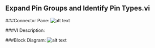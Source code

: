 ## **Expand Pin Groups and Identify Pin Types.vi**
###Connector Pane:
![alt text](/images/Instrument%20Control/TSM%20Pin%20Abstraction/Expand%20Pin%20Groups%20and%20Identify%20Pin%20Types.vic.png "Expand Pin Groups and Identify Pin Types.vi connector pane")

###VI Description:


###Block Diagram:
![alt text](/images/Instrument%20Control/TSM%20Pin%20Abstraction/Expand%20Pin%20Groups%20and%20Identify%20Pin%20Types.vid.png "Expand Pin Groups and Identify Pin Types.vi block diagram")
